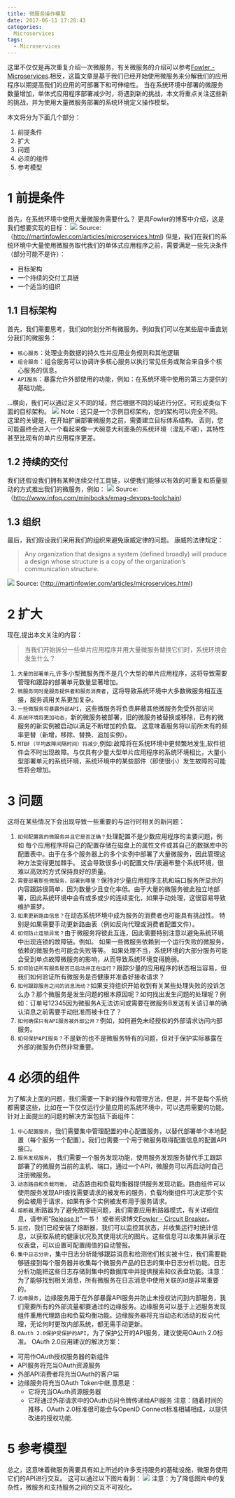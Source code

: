 ```yaml
---
title: 微服务操作模型
date: 2017-06-11 17:28:43
categories:
  Microservices
tags: 
  - Microservices
---
```


这里不仅仅是再次重复介绍一次微服务，有关微服务的介绍可以参考[Fowler - Microservices](http://martinfowler.com/articles/microservices.htmlFowler-Microservices).相反，这篇文章是基于我们已经开始使用微服务来分解我们的应用程序以期提高我们的应用的可部署下和可伸缩性。
当在系统环境中部署的微服务数量增加，单体式应用程序部署减少时，将遇到新的挑战，本文将重点关注这些新的挑战，并为使用大量微服务部署的系统环境定义操作模型。

本文将分为下面几个部分：
1. 前提条件
2. 扩大
3. 问题
4. 必须的组件
5. 参考模型

# 1 前提条件
首先，在系统环境中使用大量微服务需要什么？
更具Fowler的博客中介绍，这是我们想要实现的目标：
![](./microservices-1.png)
Source: （http://martinfowler.com/articles/microservices.html)
但是，我们在我们的系统环境中大量使用微服务取代我们的单体式应用程序之前，需要满足一些先决条件（部分可能不是许）：
- 目标架构
- 一个持续的交付工具链
- 一个适当的组织

## 1.1 目标架构
首先，我们需要思考，我们如何划分所有微服务。例如我们可以在某些层中垂直划分我们的微服务：
- `核心服务`：处理业务数据的持久性并应用业务规则和其他逻辑
- `组合服务`：组合服务可以协调许多核心服务以执行常见任务或聚合来自多个核心服务的信息。
- `API服务`：暴露允许外部使用的功能，例如：在系统环境中使用的第三方提供的基础功能。

...横向，我们可以通过定义不同的域，然后根据不同的域进行分区。可形成类似下面的目标架构。
![](./microservices-architecture.png)
Note：这只是一个示例目标架构，您的架构可以完全不同。 这里的关键是，在开始扩展部署微服务之前，需要建立目标体系结构。 否则，您可能最终会进入一个看起来像一大碗意大利面条的系统环境（混乱不堪），其特性甚至比现有的单片应用程序更差。

## 1.2 持续的交付
我们还假设我们拥有某种连续交付工具链，以便我们能够以有效的可重复和质量驱动的方式推出我们的微服务，例如：
![](./microservices-1-2.png)
Source:（http://www.infoq.com/minibooks/emag-devops-toolchain)

## 1.3 组织
最后，我们假设我们采用我们的组织来避免康威定律的问题。 康威的法律规定：
> Any organization that designs a system (defined broadly) will produce a design whose structure is a copy of the organization’s communication structure. 

![](./microservices-1-1.png)
Source: (http://martinfowler.com/articles/microservices.html)

# 2 扩大
现在,提出本文关注的内容：
> 当我们开始拆分一些单片应用程序并用大量微服务替换它们时，系统环境会发生什么？
1. `大量的部署单元`,许多小型微服务而不是几个大型的单片应用程序，这将导致需要管理和跟踪的部署单元数量显著增加。
2. `微服务同时是服务提供者和服务消费者`，这将导致系统环境中大多数微服务相互连接，服务调用关系更加复杂。
3. `一些微服务将暴露外部API`，这些微服务将负责屏蔽其他微服务免受外部访问
4. `系统环境将更加动态`，新的微服务被部署，旧的微服务被替换或移除，已有的微服务的新实例被启动以满足不断增加的负载。 这意味着服务将以前所未有的频率更替（新增，移除、替换、追加实例）。
5. `MTBF（平均故障间隔时间）将减少`,例如:故障将在系统环境中更频繁地发生,软件组件会不时出现故障。与仅具有少量大型单片应用程序的系统环境相比，大量小型部署单元的系统环境，系统环境中的某些部件（即使很小）发生故障的可能性将会增加。

# 3 问题
这将在某些情况下会出现导致一些重要的与运行时相关的新问题：
1. `如何配置我的微服务并且它是否正确？`处理配置不是少数应用程序的主要问题，例如 每个应用程序将自己的配置存储在磁盘上的属性文件或其自己的数据库中的配置表中。由于在多个服务器上的多个实例中部署了大量微服务，因此管理这种方法变得更加棘手。 这会导致很多小的配置文件/表遍布整个系统环境，很难以高效的方式保持良好的质量。
2. `需要部署那些微服务，部署到哪里？`保持对少量应用程序主机和端口服务所显示的内容跟踪很简单，因为数量少且变化率低。由于大量的微服务彼此独立地部署，因此系统环境中会有或多或少的连续变化，如果手动处理，这很容易导致维护噩梦。
3. `如果更新路由信息？`在动态系统环境中成为服务的消费者也可能具有挑战性。 特别是如果需要手动更新路由表（例如反向代理或消费者配置文件）。
4. `如何防止连锁异常？`由于微服务将彼此互连，因此需要特别注意以避免系统环境中出现连锁的故障链。例如。 如果一些微服务依赖到一个运行失败的微服务，依赖的微服务也可能会失败等等。 如果处理不当，系统环境的大部分服务可能会受到单点故障微服务的影响，从而导致系统环境变得脆弱。
5. `如何验证所有服务是否已启动并正在运行？`跟踪少量的应用程序的状态相当容易，但我们如何验证所有微服务是否健康并准备好接收请求？
6. `如何跟踪服务之间的消息流动？`如果支持组织开始收到有关某些处理失败的投诉怎么办？那个微服务是发生问题的根本原因呢？如何找出发生问题的处理呢？例如：订单号12345因为微服务A无法访问或需要在微服务B发送有关该订单的确认消息之前需要手动批准而被卡住了？
7. `如何确保只有API服务被外部公开？`例如，如何避免未经授权的外部请求访问内部服务。
8. `如何保护API服务？`不是新的也不是微服务特有的问题，但对于保护实际暴露在外部的微服务仍然非常重要。

# 4 必须的组件
为了解决上面的问题，我们需要一下新的操作和管理方法，但是，并不是每个系统都需要这些，比如在一下仅仅运行少量应用的系统环境中，可以选用需要的功能。针对上面提出的问题的解决方案包括下面组件：
1. `中心配置服务`，我们需要集中管理配置的中心配置服务，以替代部署单个本地配置（每个服务一个配置）。我们也需要一个用于微服务取得配置信息的配置API接口。
2. `服务发现服务`， 我们需要一个服务发现功能，使用服务发现服务替代手工跟踪部署了的微服务当前的主机、端口。通过一个API，微服务可以再启动时自己注册微服务。
3. `动态路由和负载均衡`， 动态路由和负载均衡器提供服务发现功能。路由组件可以使用服务发现API查找需要请求的被发布的服务，负载均衡组件可决定那个实例会被用于请求，如果有多个实例被发布用于服务请求。
4. `熔断器`,断路器为了避免故障链问题，我们需要应用断路器模式，有关详细信息，请参阅“[Release It](https://pragprog.com/book/mnee/release-it)”一书！ 或者阅读博文[Fowler  -  Circuit Breaker](http://martinfowler.com/bliki/CircuitBreaker.html)。
5. `监控`，我们已经安装了熔断器，我们可以监控其状态，并收集运行时统计信息，以获取系统的健康状况及其使用状况的图片。这些信息可以收集并展示在仪表盘，可以设置可配置阈值的自动警报。
6. `集中日志分析`，集中日志分析能够跟踪消息和检测他们核实被卡住，我们需要能够链接到每个服务器并收集每个微服务产品的日志的集中日志分析功能。日志分析功能把这些日志存储到集中的数据库中并提供搜索和仪表盘功能。注意：为了能够找到相关消息，所有微服务在日志消息中使用关联的id是非常重要的。
7. `边缘服务`，边缘服务用于在外部暴露API服务并防止未授权访问到内部服务，我们需要所有的外部流量都要通过的边缘服务。边缘服务可以基于上述服务发现组件重用代理路由和负载均衡功能。边缘服务器将充当动态和活动的反向代理，无论何时更改内部系统，都无需手动更新。
8. `OAuth 2.0保护受保护的API`，为了保护公开的API服务，建议使用OAuth 2.0标准。 OAuth 2.0应用建议的解决方案：
- 可用作OAuth授权服务器的新组件
- API服务将充当OAuth资源服务
- 外部API消费者将充当OAuth的客户端
- 边缘服务将充当OAuth Token中继,意思是：
    - 它将充当OAuth资源服务器
    - 它将通过外部请求中的OAuth访问令牌传递给API服务
注意：随着时间的推移，OAuth 2.0标准很可能会与OpenID Connect标准相辅相成，以提供改进的授权功能.

# 5 参考模型
总之，这意味着微服务需要具有如上所述的许多支持服务的基础设施，微服务使用它们的API进行交互。 这可以通过以下图片看到：
![](./microservices-operations-reference-model.png)
注意：为了降低图片中的复杂性，微服务和支持服务之间的交互不可视化。
